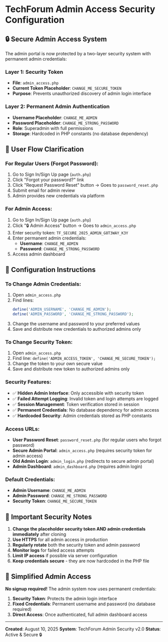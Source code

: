 # TechForum Admin Access Security Configuration

## 🔒 Secure Admin Access System

The admin portal is now protected by a two-layer security system with permanent admin credentials:

### Layer 1: Security Token
- **File**: `admin_access.php`
- **Current Token Placeholder**: `CHANGE_ME_SECURE_TOKEN`
- **Purpose**: Prevents unauthorized discovery of admin login interface

### Layer 2: Permanent Admin Authentication
- **Username Placeholder**: `CHANGE_ME_ADMIN`
- **Password Placeholder**: `CHANGE_ME_STRONG_PASSWORD`
- **Role**: Superadmin with full permissions
- **Storage**: Hardcoded in PHP constants (no database dependency)

## 📝 User Flow Clarification

### For Regular Users (Forgot Password):
1. Go to Sign In/Sign Up page (`auth.php`)
2. Click "Forgot your password?" link
3. Click "Request Password Reset" button → Goes to `password_reset.php`
4. Submit email for admin review
5. Admin provides new credentials via platform

### For Admin Access:
1. Go to Sign In/Sign Up page (`auth.php`) 
2. Click "🔒 Admin Access" button → Goes to `admin_access.php`
3. Enter security token: `TF_SECURE_2025_ADM1N_G8T3WAY_K3Y`
4. Enter permanent admin credentials:
   - **Username**: `CHANGE_ME_ADMIN`
   - **Password**: `CHANGE_ME_STRONG_PASSWORD`
5. Access admin dashboard

## 📝 Configuration Instructions

### To Change Admin Credentials:
1. Open `admin_access.php`
2. Find lines: 
   ```php
   define('ADMIN_USERNAME', 'CHANGE_ME_ADMIN');
   define('ADMIN_PASSWORD', 'CHANGE_ME_STRONG_PASSWORD');
   ```
3. Change the username and password to your preferred values
4. Save and distribute new credentials to authorized admins only

### To Change Security Token:
1. Open `admin_access.php`
2. Find line: `define('ADMIN_ACCESS_TOKEN', 'CHANGE_ME_SECURE_TOKEN');`
3. Change the token to your own secure value
4. Save and distribute new token to authorized admins only

### Security Features:
- ✅ **Hidden Admin Interface**: Only accessible with security token
- ✅ **Failed Attempt Logging**: Invalid token and login attempts are logged
- ✅ **Session Management**: Token verification stored in session
- ✅ **Permanent Credentials**: No database dependency for admin access
- ✅ **Hardcoded Security**: Admin credentials stored as PHP constants

### Access URLs:
- **User Password Reset**: `password_reset.php` (for regular users who forgot password)
- **Secure Admin Portal**: `admin_access.php` (requires security token for admin access)
- **Old Admin Login**: `admin_login.php` (redirects to secure admin portal)
- **Admin Dashboard**: `admin_dashboard.php` (requires admin login)

### Default Credentials:
- **Admin Username**: `CHANGE_ME_ADMIN`
- **Admin Password**: `CHANGE_ME_STRONG_PASSWORD`
- **Security Token**: `CHANGE_ME_SECURE_TOKEN`

## 🚨 Important Security Notes

1. **Change the placeholder security token AND admin credentials immediately** after cloning
2. **Use HTTPS** for all admin access in production
3. **Regularly rotate** both the security token and admin password
4. **Monitor logs** for failed access attempts
5. **Limit IP access** if possible via server configuration
6. **Keep credentials secure** - they are now hardcoded in the PHP file

## 🔧 Simplified Admin Access

**No signup required!** The admin system now uses permanent credentials:

1. **Security Token**: Protects the admin login interface
2. **Fixed Credentials**: Permanent username and password (no database required)
3. **Direct Access**: Once authenticated, full admin dashboard access

---
**Created**: August 10, 2025
**System**: TechForum Admin Security v2.0
**Status**: Active & Secure 🔒
